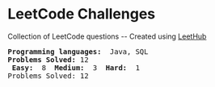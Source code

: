 # LeetCode Challenges
Collection of LeetCode questions -- Created using [LeetHub](https://github.com/QasimWani/LeetHub)
<pre>
<strong>Programming languages: </strong> Java, SQL 
<strong>Problems Solved:</strong> 12
<strong> Easy: </strong> 8 <strong> Medium: </strong> 3 <strong> Hard: </strong> 1 
Problems Solved: 12
</pre>
